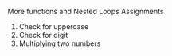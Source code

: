 More functions and Nested Loops Assignments

1. Check for uppercase
2. Check for digit
3. Multiplying two numbers
